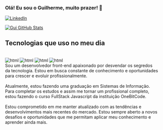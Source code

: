 ### Olá! Eu sou o Guilherme, muito prazer! 👋

[![LinkedIn](https://img.shields.io/badge/LinkedIn-0077B5?style=for-the-badge&logo=linkedin&logoColor=white)](https://www.linkedin.com/in/gu1d3v/)

[![Gui GitHub Stats](https://github-readme-stats.vercel.app/api/top-langs/?username=d3vgui&layout=donut)](https://github.com/d3vgui/github-readme-stats)

## Tecnologias que uso no meu dia

<div style="display: inline-block"><br/>
  <img align="center" alt="html" src="https://img.shields.io/badge/HTML5-E34F26?style=for-the-badge&logo=html5&logoColor=white"/>
  <img align="center" alt="html" src="https://img.shields.io/badge/CSS3-1572B6?style=for-the-badge&logo=css3&logoColor=white"/>
  <img align="center" alt="html" src="https://img.shields.io/badge/JavaScript-F7DF1E?style=for-the-badge&logo=javascript&logoColor=black"/>
  <img align="center" alt="html" src="https://img.shields.io/badge/Figma-F24E1E?style=for-the-badge&logo=figma&logoColor=white"/>
</div>
</br>
 Sou um desenvolvedor front-end apaixonado por desvendar os segredos da tecnologia. Estou em busca constante de conhecimento e oportunidades para crescer e evoluir profissionalmente.
 </br>
 </br>
Atualmente, estou fazendo uma graduação em Sistemas de Informação. Para completar os estudos e assim me tornar um profissional completo, estou fazendo o curso FullStack Javascript da instituição OneBitCode.
</br>
</br>
Estou comprometido em me manter atualizado com as tendências e desenvolvimentos mais recentes do mercado. Estou sempre aberto a novos desafios e oportunidades que me permitam aplicar meu conhecimento e aprender ainda mais.

